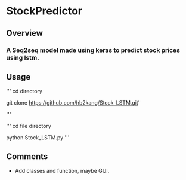 # StockPredictor

## Overview

### A Seq2seq model made using keras to predict stock prices using lstm.

## Usage


'''
cd directory

git clone https://github.com/hb2kang/Stock_LSTM.git'

'''

'''
cd file directory


python Stock_LSTM.py
'''

## Comments

* Add classes and function, maybe GUI.
